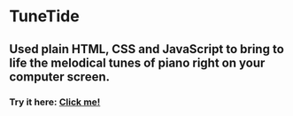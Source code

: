 # TuneTide
## Used plain HTML, CSS and JavaScript to bring to life the melodical tunes of piano right on your computer screen.
###  Try it here: [Click me!](https://tunetidee.onrender.com/)
